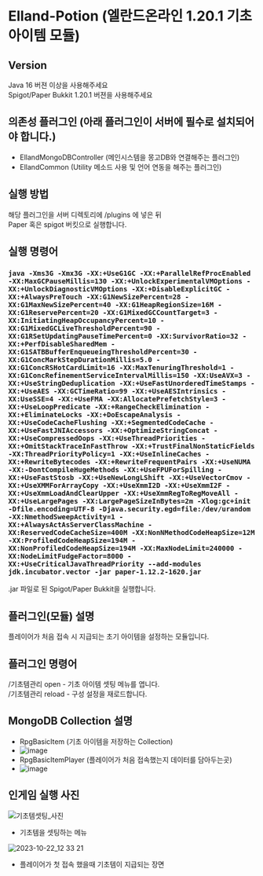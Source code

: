 # Elland-Potion (엘란드온라인 1.20.1 기초아이템 모듈)
## Version

Java 16 버젼 이상을 사용해주세요  
Spigot/Paper Bukkit 1.20.1 버젼을 사용해주세요

## 의존성 플러그인 (아래 플러그인이 서버에 필수로 설치되어야 합니다.)

- EllandMongoDBController (메인시스템을 몽고DB와 연결해주는 플러그인)
- EllandCommon (Utility 메소드 사용 및 언어 연동을 해주는 플러그인)

## 실행 방법

해당 플러그인을 서버 디렉토리에 /plugins 에 넣은 뒤  
Paper 혹은 spigot 버킷으로 실행합니다.  

## 실행 명령어
### `java -Xms3G -Xmx3G -XX:+UseG1GC -XX:+ParallelRefProcEnabled -XX:MaxGCPauseMillis=130 -XX:+UnlockExperimentalVMOptions -XX:+UnlockDiagnosticVMOptions -XX:+DisableExplicitGC -XX:+AlwaysPreTouch -XX:G1NewSizePercent=28 -XX:G1MaxNewSizePercent=40 -XX:G1HeapRegionSize=16M -XX:G1ReservePercent=20 -XX:G1MixedGCCountTarget=3 -XX:InitiatingHeapOccupancyPercent=10 -XX:G1MixedGCLiveThresholdPercent=90 -XX:G1RSetUpdatingPauseTimePercent=0 -XX:SurvivorRatio=32 -XX:+PerfDisableSharedMem -XX:G1SATBBufferEnqueueingThresholdPercent=30 -XX:G1ConcMarkStepDurationMillis=5.0 -XX:G1ConcRSHotCardLimit=16 -XX:MaxTenuringThreshold=1 -XX:G1ConcRefinementServiceIntervalMillis=150 -XX:UseAVX=3 -XX:+UseStringDeduplication -XX:+UseFastUnorderedTimeStamps -XX:+UseAES -XX:GCTimeRatio=99 -XX:+UseAESIntrinsics -XX:UseSSE=4 -XX:+UseFMA -XX:AllocatePrefetchStyle=3 -XX:+UseLoopPredicate -XX:+RangeCheckElimination -XX:+EliminateLocks -XX:+DoEscapeAnalysis -XX:+UseCodeCacheFlushing -XX:+SegmentedCodeCache -XX:+UseFastJNIAccessors -XX:+OptimizeStringConcat -XX:+UseCompressedOops -XX:+UseThreadPriorities -XX:+OmitStackTraceInFastThrow -XX:+TrustFinalNonStaticFields -XX:ThreadPriorityPolicy=1 -XX:+UseInlineCaches -XX:+RewriteBytecodes -XX:+RewriteFrequentPairs -XX:+UseNUMA -XX:-DontCompileHugeMethods -XX:+UseFPUForSpilling -XX:+UseFastStosb -XX:+UseNewLongLShift -XX:+UseVectorCmov -XX:+UseXMMForArrayCopy -XX:+UseXmmI2D -XX:+UseXmmI2F -XX:+UseXmmLoadAndClearUpper -XX:+UseXmmRegToRegMoveAll -XX:+UseLargePages -XX:LargePageSizeInBytes=2m -Xlog:gc+init -Dfile.encoding=UTF-8 -Djava.security.egd=file:/dev/urandom -XX:NmethodSweepActivity=1 -XX:+AlwaysActAsServerClassMachine -XX:ReservedCodeCacheSize=400M -XX:NonNMethodCodeHeapSize=12M -XX:ProfiledCodeHeapSize=194M -XX:NonProfiledCodeHeapSize=194M -XX:MaxNodeLimit=240000 -XX:NodeLimitFudgeFactor=8000 -XX:+UseCriticalJavaThreadPriority --add-modules jdk.incubator.vector -jar paper-1.12.2-1620.jar`
.jar 파일로 된 Spigot/Paper Bukkit을 실행합니다.   

## 플러그인(모듈) 설명
플레이어가 처음 접속 시 지급되는 초기 아이템을 설정하는 모듈입니다.

## 플러그인 명령어

/기초템관리 open - 기초 아이템 셋팅 메뉴를 엽니다.  
/기초템관리 reload - 구성 설정을 재로드합니다.  

## MongoDB Collection 설명
- RpgBasicItem (기초 아이템을 저장하는 Collection)
- ![image](https://github.com/shady-sh/EllandBasicItem/assets/73597679/6e2c51c1-de3e-43b3-85c7-e2dd0e9a5601)
- RpgBasicItemPlayer (플레이어가 처음 접속했는지 데이터를 담아두는곳)
- ![image](https://github.com/shady-sh/EllandBasicItem/assets/73597679/758d0a88-cc50-4378-b659-3e3896f1723a)


## 인게임 실행 사진
![기초템셋팅_사진](https://github.com/shady-sh/EllandBasicItem/assets/73597679/752e9e98-7f4e-4462-b7c0-fdd89792a90e)
- 기초템을 셋팅하는 메뉴

![2023-10-22_12 33 21](https://github.com/shady-sh/EllandBasicItem/assets/73597679/a29bb1bf-f5da-4226-b394-42118d2505bc)
- 플레이어가 첫 접속 했을때 기초템이 지급되는 장면

